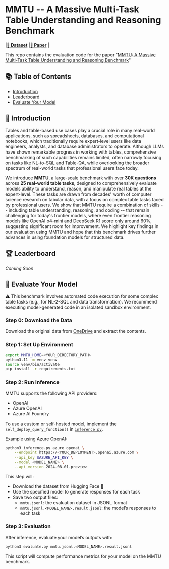 # MMTU -- A Massive Multi-Task Table Understanding and Reasoning Benchmark

<!-- |[**🤗 Dataset**](https://huggingface.co/datasets/MMTU-benchmark/MMTU) | [**🏆Leaderboard**]() | [**📖 Paper**](https://arxiv.org/abs/2506.05587) | -->

|[**🤗 Dataset**](https://huggingface.co/datasets/MMTU-benchmark/MMTU) |[**📖 Paper**](https://arxiv.org/abs/2506.05587) |

This repo contains the evaluation code for the paper "[MMTU: A Massive Multi-Task Table Understanding and Reasoning Benchmark](https://arxiv.org/abs/2506.05587)" 


## 📚 Table of Contents
- [Introduction](#introduction)
- [Leaderboard](#leaderboard)
- [Evaluate Your Model](#evaluate-your-model)


## 🧠 Introduction

Tables and table-based use cases play a crucial role in many real-world applications, such as spreadsheets, databases, and computational notebooks, which traditionally require expert-level users like data engineers, analysts, and database administrators to operate. Although LLMs have shown remarkable progress in working with tables, comprehensive benchmarking of such capabilities remains limited, often narrowly focusing on tasks like NL-to-SQL and Table-QA, while overlooking the broader spectrum of real-world tasks that professional users face today. 

We introduce **MMTU**, a large-scale benchmark with over **30K questions** across **25 real-world table tasks**, designed to comprehensively evaluate models ability to understand, reason, and manipulate real tables at the expert-level. These tasks are drawn from decades' worth of computer science research on tabular data, with a focus on complex table tasks faced by professional users. We show that MMTU require a combination of skills -- including table understanding, reasoning, and coding -- that remain challenging for today's frontier models, where even frontier reasoning models like OpenAI o4-mini and DeepSeek R1 score only around 60%, suggesting significant room for improvement. We highlight key findings in our evaluation using MMTU and hope that this benchmark drives further advances in using foundation models for structured data.


## 🏆 Leaderboard

*Coming Soon*


## 🚀 Evaluate Your Model

⚠️ This benchmark involves automated code execution for some complex table tasks (e.g., for NL-2-SQL and data transformation). We recommend executing model-generated code in an isolated sandbox environment.


### Step 0: Download the Data

Download the original data from [OneDrive](https://1drv.ms/f/c/4eea81351af2d84b/Em8WdXGOGwBFnx92aN8ZKNEBYLCkJlkwzZYTlmkx3jUykg?e=pBb24n) and extract the contents.

### Step 1: Set Up Environment

```bash
export MMTU_HOME=<YOUR_DIRECTORY_PATH>
python3.11 -m venv venv
source venv/bin/activate
pip install -r requirements.txt
```

### Step 2: Run Inference

MMTU supports the following API providers:
- OpenAI
- Azure OpenAI
- Azure AI Foundry

To use a custom or self-hosted model, implement the `self_deploy_query_function()` in [`inference.py`](https://github.com/MMTU-Benchmark/MMTU/blob/main/inference.py).

Example using Azure OpenAI:

```bash
python3 inference.py azure_openai \
    --endpoint https://<YOUR_DEPLOYMENT>.openai.azure.com \
    --api_key $AZURE_API_KEY \
    --model <MODEL_NAME> \
    --api_version 2024-08-01-preview
```

This step will:

- Download the dataset from Hugging Face 🤗
- Use the specified model to generate responses for each task
- Save two output files:
  - `mmtu.jsonl`: the evaluation dataset in JSONL format
  - `mmtu.jsonl.<MODEL_NAME>.result.jsonl`: the model’s responses to each task

### Step 3: Evaluation

After inference, evaluate your model’s outputs with:

```python
python3 evaluate.py mmtu.jsonl.<MODEL_NAME>.result.jsonl
```

This script will compute performance metrics for your model on the MMTU benchmark.
